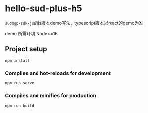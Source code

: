 # hello-sud-plus-h5

`sudmgp-sdk-js`的js版本demo写法，typescript版本以react的demo为准

demo 所需环境 Node<=16

## Project setup
```
npm install
```

### Compiles and hot-reloads for development
```
npm run serve
```

### Compiles and minifies for production
```
npm run build
```

